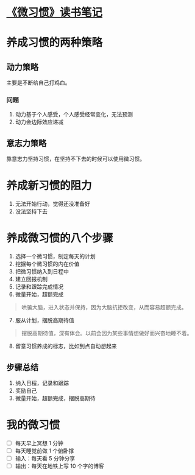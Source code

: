 # [《微习惯》读书笔记](https://github.com/zzy131250/gitblog/issues/9)

# 养成习惯的两种策略
## 动力策略

主要是不断给自己打鸡血。

### 问题
1. 动力基于个人感受，个人感受经常变化，无法预测
2. 动力会边际效应递减

## 意志力策略
靠意志力坚持习惯，在坚持不下去的时候可以使用微习惯。

# 养成新习惯的阻力
1. 无法开始行动，觉得还没准备好
2. 没法坚持下去

# 养成微习惯的八个步骤
1. 选择一个微习惯，制定每天的计划
2. 挖掘每个微习惯的内在价值
3. 把微习惯纳入到日程中
4. 建立回报机制
5. 记录和跟踪完成情况
6. 微量开始，超额完成
> 哄骗大脑，进入状态并保持，因为大脑抗拒改变，从而容易超额完成。
7. 服从计划，摆脱高期待值
> 摆脱高期待值，深有体会。以前会因为某些事情想做好而兴奋地睡不着。
8. 留意习惯养成的标志，比如到点自动想起来

## 步骤总结
1. 纳入日程，记录和跟踪
2. 奖励自己
3. 微量开始，超额完成，摆脱高期待

# 我的微习惯
- [ ] 每天早上冥想 1 分钟
- [ ] 每天睡觉前做 1 个俯卧撑
- [ ] 输入：每天看 5 分钟分享
- [ ] 输出：每天在地铁上写 10 个字的博客